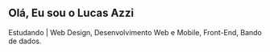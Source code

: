 ## <h2>Olá, Eu sou o Lucas Azzi</h2>
Estudando | Web Design, Desenvolvimento Web e Mobile, Front-End, Bando de dados.



